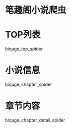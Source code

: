 # 笔趣阁小说爬虫

# TOP列表
biquge_top_spider

# 小说信息
biquge_chapter_spider

# 章节内容
biquge_chapter_detail_spider

